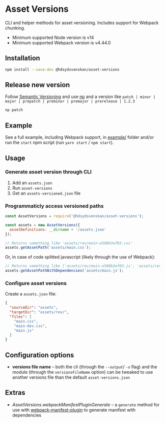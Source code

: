 # Asset Versions

CLI and helper methods for asset versioning. Includes support for Webpack chunking.

* Minimum supported Node version is v14
* Minimum supported Webpack version is v4.44.0

## Installation

```bash
npm install --save-dev @hdsydsvenskan/asset-versions
```

## Release new version

Follow [Semantic Versioning](http://semver.org/) and use [np](https://www.npmjs.com/package/np) and a version like `patch | minor | major | prepatch | preminor | premajor | prerelease | 1.2.3`

```bash
np patch
```

## Example

See a full example, including Webpack support, in [example/](./example) folder and/or run the `start` npm script (run `yarn start` / `npm start`).

## Usage

### Generate asset version through CLI

1. Add an `assets.json`
2. Run `asset-versions`
3. Get an `assets-versioned.json` file

### Programmaticly access versioned paths

```javascript
const AssetVersions = require('@hdsydsvenskan/asset-versions');

const assets = new AssetVersions({
  assetDefinitions: __dirname + '/assets.json'
});

// Returns something like 'assets/rev/main-e508b3af03.css'
assets.getAssetPath('assets/main.css');
```

Or, in case of code splitted javascript (likely through the use of Webpack):

```javascript
// Returns something like ['assets/rev/main-e508b3af03.js', 'assets/rev/vendor-abc123.js']
assets.getAssetPathWithDependencies('assets/main.js');
```

### Configure asset versions

Create a `assets.json` file:

```json
{
  "sourceDir": "assets",
  "targetDir": "assets/rev/",
  "files": [
    "main.css",
    "main-dev.css",
    "main.js"
  ]
}
```

## Configuration options

* **versions file name** – both the cli (through the `--output`/ `-o` flag) and the module (through the `versionsFileName` option) can be tweaked to use another versions file than the default `asset-versions.json`

## Extras

* *AssetVersions.webpackManifestPluginGenerate* – a `generate` method for use with [webpack-manifest-plugin](https://www.npmjs.com/package/webpack-manifest-plugin) to generate manifest with dependencies
